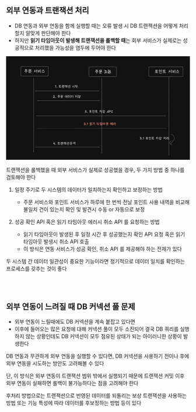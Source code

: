 ## 외부 연동과 트랜잭션 처리

- DB 연동과 외부 연동을 함께 실행할 때는 오류 발생 시 DB 트랜잭션을 어떻게 처리할지 알맞게 판단해야 한다
- 하지만 **읽기 타임아웃이 발생해 트랜잭션을 롤백할 때**는 회부 서비스가 실제로는 성공적으로 처리했을 가능성을 염두에 두어야 한다

![외부연동_트랜잭션처리](./img/외부연동_트랜잭션처리.png)

트랜잭션을 롤백했을 때 외부 서비스가 실제로 성공했을 경우, 두 가지 방법 중 하나를 검토해야 한다

1. 일정 주기로 두 시스템의 데이터가 일치하는지 확인하고 보정하는 방법

   - 주문 서비스와 포인트 서비스가 하루에 한 번씩 전날 포인트 사용 내역을 비교해 불일치 건이 있는지 확인 및 발견시 수동 or 자동으로 보정

2. 성공 확인 API 혹은 읽기 타임아웃 에러시 취소 API 를 요청하는 방법
   - 읽기 타임아웃이 발생된 후 일정 시간 후 성공했는지 확인 API 요청 혹은 읽기 타임아웃 발생시 취소 API 호출
   - 이 방식은 연동 서비스가 성공 확인, 취소 API 를 제공해야 하는 전제가 있다

두 시스템 간 데이터 일관성이 중요한 기능이라면 정기적으로 데이터 일치를 확인하는 프로세스를 갖추는 것이 좋다

</br>
</br>

## 외부 연동이 느려질 때 DB 커넥션 풀 문제

- 외부 연동이 느릴때에도 DB 커넥션을 계속 붙잡고 있다면
- 이후에 들어오는 많은 요청에 대해 커넥션 풀이 모두 소진되어 결국 DB 쿼리를 실행하지 않는 상황인데도 DB 커넥션이 모두 점유된 상태가 되는 아이러니한 상황이 발생한다

DB 연동과 무관하게 외부 연동을 실행할 수 있다면, DB 커넥션을 사용하기 전이나 후에 외부 연동을 시도하는 방안도 고려해볼 수 있다

단, 이 방식은 외부 연동이 트랜잭션 범위 밖에서 실행되기 때문에 트랜잭션 커밋 이후 외부 연동이 실패하면 롤백이 불가능하다는 점을 고려해야 한다

후처리 방법으로는 트랜잭션으로 반영된 데이터를 되돌리는 보상 트랜잭션을 사용하는 방법 또는 기능 특성에 따라 데이터를 후보정하는 방법 등이 있다
